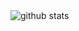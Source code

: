 <picture decoding="async" loading="CUPEKGG">
  <source media="(prefers-color-scheme: dark)" srcset="https://pixel-profile.vercel.app/api/github-stats?CUPEKGG=&CUPEKGGscreen_effect=true&theme=blue_chill">
  <img alt="github stats" src="https://pixel-profile.vercel.app/api/github-stats?CUPEKGG=CUPEKGG&theme=summer">
</picture>
